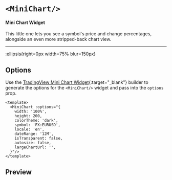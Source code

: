 # `<MiniChart/>`

#### Mini Chart Widget

This little one lets you see a symbol's price and change percentages, alongside an even more stripped-back chart view.

---

:ellipsis{right=0px width=75% blur=150px}

## Options

Use the [TradingView Mini Chart Widget](https://www.tradingview.com/widget-docs/widgets/charts/mini-chart/){:target="_blank"} builder to generate the options for the `<MiniChart/>` widget and pass into the `options` prop.

```vue{}[example]
<template>
  <MiniChart :options="{
    width: '100%',
    height: 200,
    colorTheme: 'dark',
    symbol: 'FX:EURUSD',
    locale: 'en',
    dateRange: '12M',
    isTransparent: false,
    autosize: false,
    largeChartUrl: '',
  }"/>
</template>
```

## Preview
<MiniChart/>
